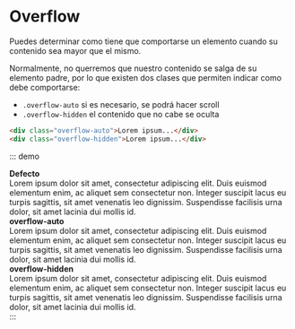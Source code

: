 # Overflow

Puedes determinar como tiene que comportarse un elemento cuando su contenido sea mayor que el mismo.

Normalmente, no querremos que nuestro contenido se salga de su elemento padre, por lo que existen dos clases que permiten indicar como debe comportarse:

* `.overflow-auto` si es necesario, se podrá hacer scroll
* `.overflow-hidden` el contenido que no cabe se oculta

``` html
<div class="overflow-auto">Lorem ipsum...</div>
<div class="overflow-hidden">Lorem ipsum...</div>
```

::: demo
<div class="page--overflow padding-bottom-triple">
  <div class="page-block">
  <strong>Defecto</strong><br>
  Lorem ipsum dolor sit amet, consectetur adipiscing elit. Duis euismod elementum enim, ac aliquet sem consectetur non. Integer suscipit lacus eu turpis sagittis, sit amet venenatis leo dignissim.  Suspendisse facilisis urna dolor, sit amet lacinia dui mollis id. </div>
  <div class="overflow-auto page-block">
  <strong>overflow-auto</strong><br>
  Lorem ipsum dolor sit amet, consectetur adipiscing elit. Duis euismod elementum enim, ac aliquet sem consectetur non. Integer suscipit lacus eu turpis sagittis, sit amet venenatis leo dignissim.  Suspendisse facilisis urna dolor, sit amet lacinia dui mollis id. </div>
  <div class="overflow-hidden page-block">
  <strong>overflow-hidden</strong><br>
  Lorem ipsum dolor sit amet, consectetur adipiscing elit. Duis euismod elementum enim, ac aliquet sem consectetur non. Integer suscipit lacus eu turpis sagittis, sit amet venenatis leo dignissim.  Suspendisse facilisis urna dolor, sit amet lacinia dui mollis id. </div>
</div>
:::
